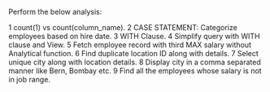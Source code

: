Perform the below analysis:

1	count(1) vs count(column_name).
2	CASE STATEMENT: Categorize employees based on hire date.
3	WITH Clause.
4	Simplify query with WITH clause and View.
5	Fetch employee record with third MAX salary without Analytical 	function.
6	Find duplicate location ID along with details.
7	Select unique city along with location details.
8	Display city in a comma separated manner like Bern, Bombay etc.
9	Find all the employees whose salary is not in job range.

